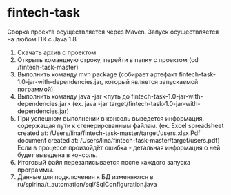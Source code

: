 # fintech-task
Сборка проекта осуществляется через Maven.
Запуск осуществляется на любом ПК с Java 1.8
1. Скачать архив с проектом
2. Открыть командную строку, перейти в папку с проектом (cd /fintech-task-master)
3. Выполнить команду mvn package (собирает артефакт fintech-task-1.0-jar-with-dependencies.jar, 
  который является запускаемой пограммой)
4. Выполнить команду java -jar <путь до fintech-task-1.0-jar-with-dependencies.jar> 
  (ex. java -jar target/fintech-task-1.0-jar-with-dependencies.jar)
5.  При успешном выполнении в консоль выведется информация, содержащая пути к сгенерированным файлам. 
  (ex. Excel spreadsheet created at: /Users/lina/fintech-task-master/target/users.xlsx
       Pdf document created at: /Users/lina/fintech-task-master/target/users.pdf)
  Если в процессе произойдёт ошибка - детальная информация о ней будет выведена в консоль.
6. Итоговый файл перезаписывается после каждого запуска программы.
7. Данные для подключения к БД изменяются в ru/spirina/t_automation/sql/SqlConfiguration.java
